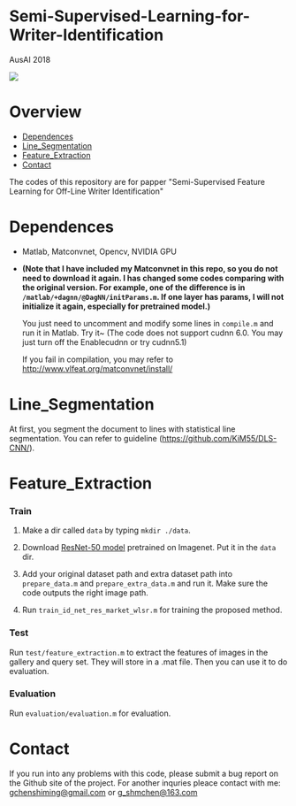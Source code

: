 # Semi-Supervised-Learning-for-Writer-Identification
AusAI 2018

![](https://github.com/KiM55/Semi-Supervised-Learning-for-Writer-Identification/blob/master/Image/pipeline_new.jpg)

# Overview 
- [Dependences](#dependences)
- [Line_Segmentation](#line_segmentation)
- [Feature_Extraction](#feature_extraction)
- [Contact](#contact)

The codes of this repository are for papper "Semi-Supervised Feature Learning for Off-Line Writer Identification"

# Dependences 
- Matlab, Matconvnet, Opencv, NVIDIA GPU
- **(Note that I have included my Matconvnet in this repo, so you do not need to download it again. I has changed some codes comparing with the original version. For example, one of the difference is in `/matlab/+dagnn/@DagNN/initParams.m`. If one layer has params, I will not initialize it again, especially for pretrained model.)**

	You just need to uncomment and modify some lines in `compile.m` and run it in Matlab. Try it~
	(The code does not support cudnn 6.0. You may just turn off the Enablecudnn or try cudnn5.1)

	If you fail in compilation, you may refer to http://www.vlfeat.org/matconvnet/install/

# Line_Segmentation
At first, you segment the document to lines with statistical line segmentation. You can refer to guideline (https://github.com/KiM55/DLS-CNN/).

# Feature_Extraction 

### Train
1. Make a dir called `data` by typing `mkdir ./data`.

2. Download [ResNet-50 model](http://www.vlfeat.org/matconvnet/models/imagenet-resnet-50-dag.mat) pretrained on Imagenet. Put it in the `data` dir. 

3. Add your original dataset path and extra dataset path into `prepare_data.m` and `prepare_extra_data.m` and run it. Make sure the code outputs the right image path.

4.  Run `train_id_net_res_market_wlsr.m` for training the proposed method.

### Test

Run `test/feature_extraction.m` to extract the features of images in the gallery and query set. They will store in a .mat file. Then you can use it to do evaluation.

### Evaluation
Run `evaluation/evaluation.m` for evaluation.

# Contact
If you run into any problems with this code, please submit a bug report on the Github site of the project. For another inquries pleace contact with me: gchenshiming@gmail.com or g_shmchen@163.com




